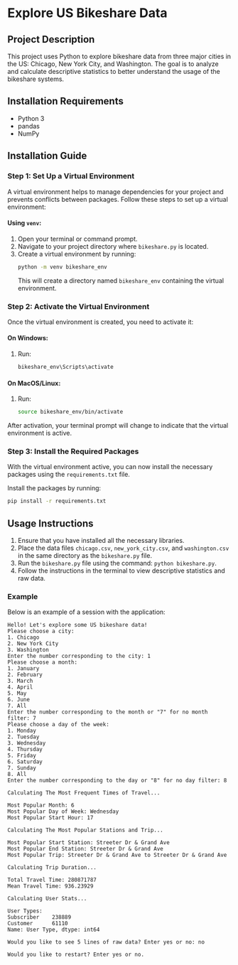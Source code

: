# Explore US Bikeshare Data

## Project Description
This project uses Python to explore bikeshare data from three major cities in the US: Chicago, New York City, and Washington. The goal is to analyze and calculate descriptive statistics to better understand the usage of the bikeshare systems.

## Installation Requirements
- Python 3
- pandas
- NumPy

## Installation Guide

### Step 1: Set Up a Virtual Environment
A virtual environment helps to manage dependencies for your project and prevents conflicts between packages. Follow these steps to set up a virtual environment:

#### Using `venv`:
1. Open your terminal or command prompt.
2. Navigate to your project directory where `bikeshare.py` is located.
3. Create a virtual environment by running:
   ```bash
   python -m venv bikeshare_env
   ```
   This will create a directory named `bikeshare_env` containing the virtual environment.

### Step 2: Activate the Virtual Environment
Once the virtual environment is created, you need to activate it:

#### On Windows:
1. Run:
   ```bash
   bikeshare_env\Scripts\activate
   ```

#### On MacOS/Linux:
1. Run:
   ```bash
   source bikeshare_env/bin/activate
   ```

After activation, your terminal prompt will change to indicate that the virtual environment is active.

### Step 3: Install the Required Packages
With the virtual environment active, you can now install the necessary packages using the `requirements.txt` file.

Install the packages by running:
   ```bash
   pip install -r requirements.txt
   ```

## Usage Instructions
1. Ensure that you have installed all the necessary libraries.
2. Place the data files `chicago.csv`, `new_york_city.csv`, and `washington.csv` in the same directory as the `bikeshare.py` file.
3. Run the `bikeshare.py` file using the command: `python bikeshare.py`.
4. Follow the instructions in the terminal to view descriptive statistics and raw data.

### Example
Below is an example of a session with the application:

```plaintext
Hello! Let's explore some US bikeshare data!
Please choose a city:
1. Chicago
2. New York City
3. Washington
Enter the number corresponding to the city: 1
Please choose a month:
1. January
2. February
3. March
4. April
5. May
6. June
7. All
Enter the number corresponding to the month or "7" for no month filter: 7
Please choose a day of the week:
1. Monday
2. Tuesday
3. Wednesday
4. Thursday
5. Friday
6. Saturday
7. Sunday
8. All
Enter the number corresponding to the day or "8" for no day filter: 8

Calculating The Most Frequent Times of Travel...

Most Popular Month: 6
Most Popular Day of Week: Wednesday
Most Popular Start Hour: 17

Calculating The Most Popular Stations and Trip...

Most Popular Start Station: Streeter Dr & Grand Ave
Most Popular End Station: Streeter Dr & Grand Ave
Most Popular Trip: Streeter Dr & Grand Ave to Streeter Dr & Grand Ave

Calculating Trip Duration...

Total Travel Time: 280871787
Mean Travel Time: 936.23929

Calculating User Stats...

User Types:
Subscriber    238889
Customer      61110
Name: User Type, dtype: int64

Would you like to see 5 lines of raw data? Enter yes or no: no

Would you like to restart? Enter yes or no.
```
